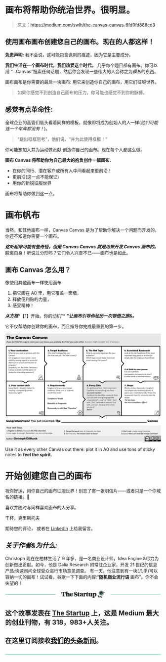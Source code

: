 # 画布将帮助你统治世界。很明显。

> 原文：<https://medium.com/swlh/the-canvas-canvas-6fd0fd888cd3>

## 使用画布画布创建您自己的画布。现在的人都这样！

**免责声明:** 我不会说，这可能包含讽刺的痕迹，因为它是主要成分。

**我们生活在一个画布时代，我们热爱这个时代。**
几乎每个题目都有画布。你可以用
“…Canvas”搜索任何话题，然后你会发现一些伟大的人会称之为*模板*的东西。

画布画布是你需要的最后一块画布:
用它来创造你自己的画布，用它们征服世界。

> 如果你感觉不到创造自己画布的压力，你可能也感觉不到你的脉搏。

## 感觉有点革命性:

全球企业的高管们低头看着同样的模板，就像即将成为创始人的人一样(*他们可能连一个车库都没有！*)。

> “跳出框框思考”，他们说，“并为此使用框框！”

你可能想加入并为运动做贡献:创造你自己的画布。现在每个人都这么做。

**画布 Canvas 将帮助你为自己最大的抱负创作一幅画布:**

*   在你的同行、潜在客户或所有人中间看起来更前沿！
*   更前沿(这一点不能保证)
*   用你的新锐征服世界

画布将帮助你做到这一点。

# 画布帆布

当然，和其他画布一样，Canvas Canvas 是为了帮助你解决一个问题而开发的，你还不知道你需要一个画布。

***这听起来可能有些奇怪，但是 Canvas Canvas 就是用来开发 Canvas 画布的。*** 脱离自身！听说过分形吗？它们令人兴奋不已——画布也是如此。

## 画布 Canvas 怎么用？

像使用其他画布一样使用画布:

1.  把它画在 A0 里，用它覆盖一面墙，
2.  释放便利贴的力量，
3.  感受精神！

***从方框****【1】开始。你的动机"* ***"让画布引导你经历一次顿悟之旅&。***

它不仅帮助你创建你的画布，而且指导你完成最重要的第一步。

![](img/e1d48b29fbe03bcb8a73b7743dbec7ef.png)

Use it as every other Canvas out there: plot it in A0 and use tons of sticky notes to **feel the spirit.**

# 开始创建您自己的画布

祝你好运，用你自己的画布征服世界！别忘了寄一张明信片——或者只是一个你域名的链接。🚀

喜欢并随时与同样喜欢画布的人分享。

干杯，克里斯托夫

期待您的评论，
或者在 [LinkedIn](http://www.linkedin.com/in/christoph-doelitzsch) 上给我留言。

## ***关于作者&为什么:***

Christoph 现在在柏林生活了 9 年多，是一名商业设计师，Idea Engine &尽力为创新做出贡献。如今，他是 Dalia Research 的常驻企业家，开发 21 世纪的信息产品:快速询问全球受众进行市场意见调查。
有一天，他注意到有一块(几乎)可以容纳一切的画布！试试看，谷歌一下下面的内容:“**随机商业流行语** 画布”。你不会失望的！

[![](img/308a8d84fb9b2fab43d66c117fcc4bb4.png)](https://medium.com/swlh)

## 这个故事发表在 [The Startup](https://medium.com/swlh) 上，这是 Medium 最大的创业刊物，有 318，983+人关注。

## 在这里订阅接收[我们的头条新闻](http://growthsupply.com/the-startup-newsletter/)。

[![](img/b0164736ea17a63403e660de5dedf91a.png)](https://medium.com/swlh)